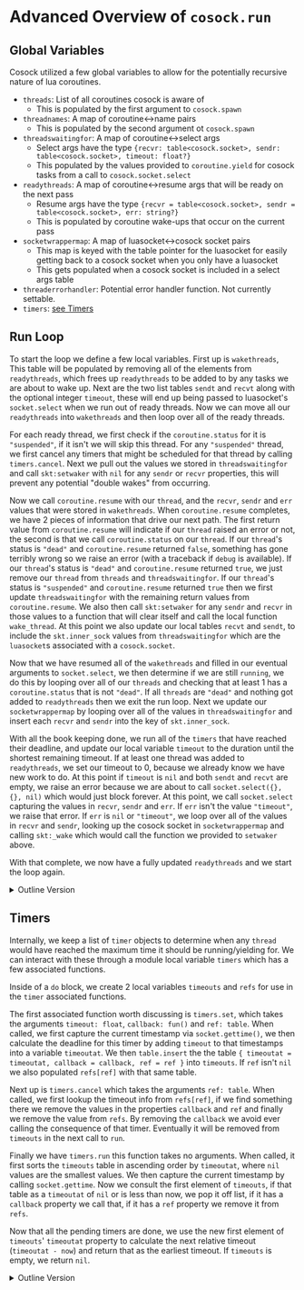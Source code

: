 # Advanced Overview of `cosock.run`

## Global Variables

Cosock utilized a few global variables to allow for the potentially recursive nature of lua coroutines.

- `threads`: List of all coroutines cosock is aware of
  - This is populated by the first argument to `cosock.spawn`
- `threadnames`: A map of coroutine<->name pairs
  - This is populated by the second argument ot `cosock.spawn`
- `threadswaitingfor`: A map of coroutine<->select args
  - Select args have the type `{recvr: table<cosock.socket>, sendr: table<cosock.socket>, timeout: float?}`
  - This populated by the values provided to `coroutine.yield` for cosock tasks from a call to `cosock.socket.select`
- `readythreads`: A map of coroutine<->resume args that will be ready on the next pass
  - Resume args have the type `{recvr = table<cosock.socket>, sendr = table<cosock.socket>, err: string?}`
  - This is populated by coroutine wake-ups that occur on the current pass
- `socketwrappermap`: A map of luasocket<->cosock socket pairs
  - This map is keyed with the table pointer for the luasocket for easily getting back to a cosock socket when you
    only have a luasocket
  - This gets populated when a cosock socket is included in a select args table
- `threaderrorhandler`: Potential error handler function. Not currently settable.
- `timers`: [see Timers](#timers)
  
## Run Loop

To start the loop we define a few local variables. First up is `wakethreads`, This table will be
populated by removing all of the elements from `readythreads`, which frees up `readythreads` to
be added to by any tasks we are about to wake up. Next are the two list tables `sendt` and `recvt`
along with the optional integer `timeout`, these will end up being passed to luasocket's `socket.select`
when we run out of ready threads. Now we can move all our `readythreads` into `wakethreads` and then
loop over all of the ready threads.

For each ready thread, we first check if the `coroutine.status` for it is `"suspended"`, if it isn't we
will skip this thread. For any `"suspended"` thread, we first cancel any timers that might be scheduled
for that thread by calling `timers.cancel`. Next we pull out the values we stored in `threadswaitingfor`
and call `skt:setwaker` with `nil` for any `sendr` or `recvr` properties, this will prevent any potential
"double wakes" from occurring.

Now we call `coroutine.resume` with our `thread`, and the `recvr`, `sendr` and `err` values that were stored
in `wakethreads`. When `coroutine.resume` completes, we have 2 pieces of information that drive our next path.
The first return value from `coroutine.resume` will indicate if our `thread` raised an error or not, the second
is that we call `coroutine.status` on our `thread`. If our `thread`'s status is `"dead"` and `coroutine.resume`
returned `false`, something has gone terribly wrong so we raise an error (with a traceback if `debug` is available).
If our `thread`'s status is `"dead"` and `coroutine.resume` returned `true`, we just remove our `thread` from `threads`
and `threadswaitingfor`. If our `thread`'s status is `"suspended"` and `coroutine.resume` returned `true` then we first
update `threadswaitingfor` with the remaining return values from `coroutine.resume`. We also then call `skt:setwaker`
for any `sendr` and `recvr` in those values to a function that will clear itself and call the local function
`wake_thread`. At this point we also update our local tables `recvt` and `sendt`, to include the `skt.inner_sock`
values from `threadswaitingfor` which are the `luasocket`s associated with a `cosock.socket`.

Now that we have resumed all of the `wakethreads` and filled in our eventual arguments to `socket.select`, we then
determine if we are still `running`, we do this by looping over all of our `threads` and checking that at least 1 has
a `coroutine.status` that is not `"dead"`. If all `threads` are `"dead"` and nothing got added to `readythreads` then
we exit the run loop. Next we update our `socketwrappermap` by looping over all of the values in `threadswaitingfor`
and insert each `recvr` and `sendr` into the key of `skt.inner_sock`.

With all the book keeping done, we run all of the `timers` that have reached their deadline, and update our
local variable `timeout` to the duration until the shortest remaining timeout. If at least one thread was added to
`readythreads`, we set our timeout to 0, because we already know we have new work to do. At this point if `timeout` is
`nil` and both `sendt` and `recvt` are empty, we raise an error because we are about to call
`socket.select({}, {}, nil)` which would just block forever. At this point, we call `socket.select` capturing the
values in `recvr`, `sendr` and `err`. If `err` isn't the value `"timeout"`, we raise that error. If `err` is `nil`
or `"timeout"`, we loop over all of the values in `recvr` and `sendr`, looking up the cosock socket in
`socketwrappermap` and calling `skt:_wake` which would call the function we provided to `setwaker` above.

With that complete, we now have a fully updated `readythreads` and we start the loop again.

<details>
<summary>Outline Version</summary>

1. Define `wakethreads`
2. Define an empty list of senders (`sendt`), receivers (`recvt`) and a `timeout`
3. Pop all `readythreads` entries into the `wakethreads`
4. Loop over all threads in `wakethreads`
   1. If `coroutine.status` for that thread returns "suspended"
      1. Clear any timers
      2. Clear any wakers registered with a `timeout`
      3. `coroutine.resume` with the stored `recv4`, `sendr` and `err` arguments
      4. If `coroutine.resume` returned `true` in the first position and `coroutine.status` returns "suspended"
         1. Re-populate `threadswaitingfor[thread]` with the 3 other return values from `coroutine.resume`
            1. These should be the `recvt`, `sendt` and `timeout` values that will populate select args
         2. Set the waker for all sockets in `recvt` and `sendt` to call `wake_thread` and then unset themselves
         3. If `coroutine.resume` returned a `timeout`, create a new timer for this thread which will call `wake_thread_err` on expirations with the value "timeout"
      5. if `coroutine.status` returned "dead"
         1. If `coroutine.resume` returned `false` in the first position and no `threaderrorhandler` has been set
            1. Raise an error
               1. If the `debug` library is available, include a `debug.traceback` and the second return value from `cosock.resume`
               2. Else just raise an error with the second return value from `cosock.resume`
            2. Exit the application
               1. This calls `os.exit(-1)`
   2. Else, print a warning message if printing is turned on
5. Initialize a variable `running` to `false`
6. Loop over all `threads`, if `coroutine.status` doesn't return "dead" for any, set `running` to `true`
7. If `running` is `false` and `readythreads` is empty
   1. Exit the run loop
8. Loop over all the values in `threadswaitingfor`
    1. Insert the luasockets on any `sendr` or `recvr` parameters to the loop local variables `sendt` and `recvt`
    2. Populate `socketwrappermap` with any `sendr` or `recvr`s
9. Call `timers.run`
10. If `readythreads` is not empty
    1. Set `timeout` to `0`
11. If `timeout` is falsy and `recvt` is empty and `sendt` is empty
    1. Raise an error that cosock.select was called with no sockets and no timeouts
12. Call luasocket's `socket.select` with our loops `recvt`, `sendt` and `timeout`
13. If `socket.select` returns a value in the 3rd position and that value is not `"timeout"`
    1. Raise an error with that return value
14. Loop over the `recvr` (1st) return from `socket.select`
    1. Look up the `cosock.socket` from `socketwrappermap`
    2. Call `skt:_wake("recvr")`
15. Loop over the `sendr` (2nd) return from `socket.select`
    1. Look up the `cosock.socket` from `socketwrappermap`
    2. Call `skt:_wake("sendr")`

</details>

## Timers

Internally, we keep a list of `timer` objects to determine when any `thread` would have reached the maximum time
it should be running/yielding for. We can interact with these through a module local variable `timers` which
has a few associated functions.

Inside of a `do` block, we create 2 local variables `timeouts` and `refs` for use in the `timer` associated functions.

The first associated function worth discussing is `timers.set`, which takes the arguments `timeout: float`,
`callback: fun()` and `ref: table`. When called, we first capture the current timestamp via `socket.gettime()`,
we then calculate the deadline for this timer by adding `timeout` to that timestamps into a variable `timeoutat`.
We then `table.insert` the the table `{ timeoutat = timeoutat, callback = callback, ref = ref }` into `timeouts`.
If `ref` isn't `nil` we also populated `refs[ref]` with that same table.

Next up is `timers.cancel` which takes the arguments `ref: table`. When called, we first lookup the timeout info
from `refs[ref]`, if we find something there we remove the values in the properties `callback` and `ref` and finally
we remove the value from `refs`. By removing the `callback` we avoid ever calling the consequence of that timer.
Eventually it will be removed from `timeouts` in the next call to `run`.

Finally we have `timers.run` this function takes no arguments. When called, it first sorts the `timeouts` table in
ascending order by `timeoutat`, where `nil` values are the smallest values. We then capture the current timestamp
by calling `socket.gettime`. Now we consult the first element of `timeouts`, if that table as a `timeoutat` of `nil`
or is less than now, we pop it off list, if it has a `callback` property we call that, if it has a `ref` property
we remove it from `refs`.

Now that all the pending timers are done, we use the new first element of `timeouts`' `timeoutat` property to calculate
the next relative timeout (`timeoutat - now`) and return that as the earliest timeout. If `timeouts` is empty, we return
`nil`.

<details>
<summary>Outline Version</summary>

- A timer has the shape `{timeoutat: float, callback: fun(), ref: table?}`
  - `timers.set`
    - Updates `timers` to include that value. Also updates a private scoped table named `refs`
      - `refs` is a map of table pointer<->timer which is used for cancellation of a timer
  - `timers.cancel`
    - If the provided table pointer is in `refs`, remove the `callback` and `ref` properties from that table
    - Set the table pointer key in `refs` to `nil`
  - `timers.run`
    - Sort all timeouts by deadline (earliest first)
    - Pop the timer off the front of the `timers` list
    - If that `timer.timeoutat` is `nil` or `< socket.gettime()`
      - Call `timer.callback`
      - remove this `timer` from `refs`
    - If there are any more timeouts left, return how long before that timeout should expire
    - If there are no more timeouts, return `nil`

</details>
